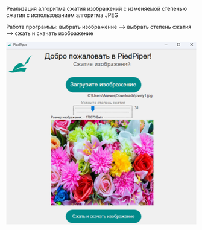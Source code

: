 Реализация алгоритма сжатия изображений с изменяемой степенью сжатия с использованием алгоритма JPEG

Работа программы: выбрать изображение —> выбрать степень сжатия —> сжать и скачать изображение

![Скриншот главной страницы программы](https://github.com/KitPolosa/PiedPiper/blob/main/piped.png)
